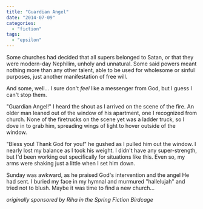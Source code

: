 ```yaml
---
title: "Guardian Angel"
date: "2014-07-09"
categories: 
  - "fiction"
tags: 
  - "epsilon"
---
```


Some churches had decided that all supers belonged to Satan, or that they were modern-day Nephilim, unholy and unnatural. Some said powers meant nothing more than any other talent, able to be used for wholesome or sinful purposes, just another manifestation of free will.

And some, well... I sure don't _feel_ like a messenger from God, but I guess I can't stop them.

"Guardian Angel!" I heard the shout as I arrived on the scene of the fire. An older man leaned out of the window of his apartment, one I recognized from church. None of the firetrucks on the scene yet was a ladder truck, so I dove in to grab him, spreading wings of light to hover outside of the window.

"Bless you! Thank God for you!" he gushed as I pulled him out the window. I nearly lost my balance as I took his weight. I didn't have any super-strength, but I'd been working out specifically for situations like this. Even so, my arms were shaking just a little when I set him down.

Sunday was awkward, as he praised God's intervention and the angel He had sent. I buried my face in my hymnal and murmured "hallelujah" and tried not to blush. Maybe it was time to find a new church...

_originally sponsored by Riha in the Spring Fiction Birdcage_
